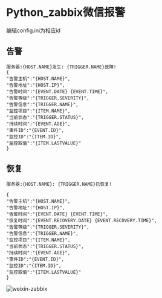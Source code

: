 # Python_zabbix微信报警

编辑config.ini为相应id


## 告警
```
服务器:{HOST.NAME}发生: {TRIGGER.NAME}故障!
{
"告警主机":"{HOST.NAME}",
"告警地址":"{HOST.IP}",
"告警时间":"{EVENT.DATE} {EVENT.TIME}",
"告警等级":"{TRIGGER.SEVERITY}",
"告警信息":"{TRIGGER.NAME}",
"监控项目":"{ITEM.NAME}",
"当前状态":"{TRIGGER.STATUS}",
"持续时间":"{EVENT.AGE}",
"事件ID":"{EVENT.ID}",
"监控ID":"{ITEM.ID}",
"监控取值":"{ITEM.LASTVALUE}"
}
```

## 恢复
```
服务器:{HOST.NAME}: {TRIGGER.NAME}已恢复!

{
"告警主机":"{HOST.NAME}",
"告警地址":"{HOST.IP}",
"告警时间":"{EVENT.DATE} {EVENT.TIME}",
"恢复时间":"{EVENT.RECOVERY.DATE} {EVENT.RECOVERY.TIME}",
"告警等级":"{TRIGGER.SEVERITY}",
"告警信息":"{TRIGGER.NAME}",
"监控项目":"{ITEM.NAME}",
"当前状态":"{TRIGGER.STATUS}",
"持续时间":"{EVENT.AGE}",
"事件ID":"{EVENT.ID}",
"监控ID":"{ITEM.ID}",
"监控取值":"{ITEM.LASTVALUE}"
}
```
![weixin-zabbix](https://github.com/kalivim/zabbix_weixin_python/raw/master/zabbix.png)
